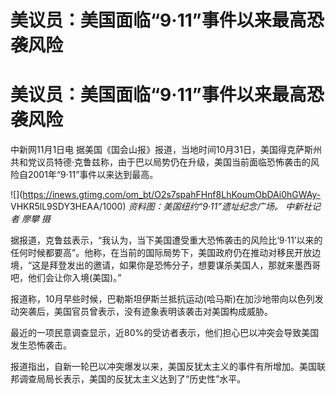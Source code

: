 # 美议员：美国面临“9·11”事件以来最高恐袭风险

# 美议员：美国面临“9·11”事件以来最高恐袭风险

中新网11月1日电
据美国《国会山报》报道，当地时间10月31日，美国得克萨斯州共和党议员特德·克鲁兹称，由于巴以局势仍在升级，美国当前面临恐怖袭击的风险自2001年“9·11”事件以来达到最高。

![](https://inews.gtimg.com/om_bt/O2s7spahFHnf8LhKoumObDAi0hGWAy-
VHKR5lL9SDY3HEAA/1000) _资料图：美国纽约“9·11”遗址纪念广场。 中新社记者 廖攀 摄_

据报道，克鲁兹表示，“我认为，当下美国遭受重大恐怖袭击的风险比‘9·11’以来的任何时候都要高”。他称，在当前的国际局势下，美国政府仍在推动对移民开放边境，“这是拜登发出的邀请，如果你是恐怖分子，想要谋杀美国人，那就来墨西哥吧，他们会让你入境(美国)。”

报道称，10月早些时候，巴勒斯坦伊斯兰抵抗运动(哈马斯)在加沙地带向以色列发动突袭后，美国官员曾表示，没有迹象表明该袭击对美国构成威胁。

最近的一项民意调查显示，近80%的受访者表示，他们担心巴以冲突会导致美国发生恐怖袭击。

报道指出，自新一轮巴以冲突爆发以来，美国反犹太主义的事件有所增加。美国联邦调查局局长表示，美国的反犹太主义达到了“历史性”水平。

